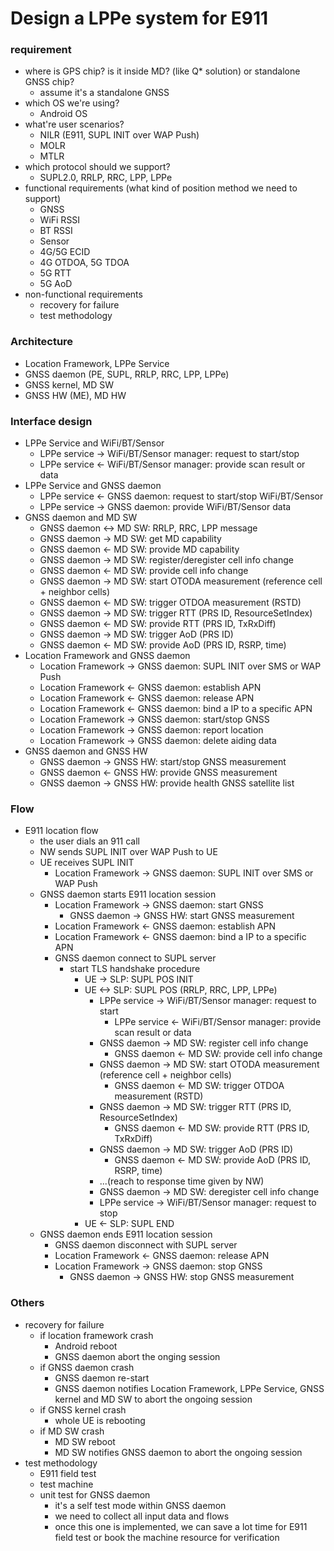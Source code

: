 # Design a LPPe system for E911
### requirement
- where is GPS chip? is it inside MD? (like Q* solution) or standalone GNSS chip?
  - assume it's a standalone GNSS
- which OS we're using?
  - Android OS
- what're user scenarios?
  - NILR (E911, SUPL INIT over WAP Push)
  - MOLR
  - MTLR
- which protocol should we support?
  - SUPL2.0, RRLP, RRC, LPP, LPPe
- functional requirements (what kind of position method we need to support)
  - GNSS
  - WiFi RSSI
  - BT RSSI
  - Sensor
  - 4G/5G ECID
  - 4G OTDOA, 5G TDOA
  - 5G RTT
  - 5G AoD
- non-functional requirements
  - recovery for failure
  - test methodology

### Architecture
- Location Framework, LPPe Service
- GNSS daemon (PE, SUPL, RRLP, RRC, LPP, LPPe)
- GNSS kernel, MD SW
- GNSS HW (ME), MD HW

### Interface design
- LPPe Service and WiFi/BT/Sensor
  - LPPe service -> WiFi/BT/Sensor manager: request to start/stop
  - LPPe service <- WiFi/BT/Sensor manager: provide scan result or data
- LPPe Service and GNSS daemon
  - LPPe service <- GNSS daemon: request to start/stop WiFi/BT/Sensor
  - LPPe service -> GNSS daemon: provide WiFi/BT/Sensor data
- GNSS daemon and MD SW
  - GNSS daemon <-> MD SW: RRLP, RRC, LPP message
  - GNSS daemon -> MD SW: get MD capability
  - GNSS daemon <- MD SW: provide MD capability
  - GNSS daemon -> MD SW: register/deregister cell info change
  - GNSS daemon <- MD SW: provide cell info change
  - GNSS daemon -> MD SW: start OTODA measurement (reference cell + neighbor cells)
  - GNSS daemon <- MD SW: trigger OTDOA measurement (RSTD)
  - GNSS daemon -> MD SW: trigger RTT (PRS ID, ResourceSetIndex)
  - GNSS daemon <- MD SW: provide RTT (PRS ID, TxRxDiff)
  - GNSS daemon -> MD SW: trigger AoD (PRS ID)
  - GNSS daemon <- MD SW: provide AoD (PRS ID, RSRP, time)
- Location Framework and GNSS daemon
  - Location Framework -> GNSS daemon: SUPL INIT over SMS or WAP Push
  - Location Framework <- GNSS daemon: establish APN
  - Location Framework <- GNSS daemon: release APN
  - Location Framework <- GNSS daemon: bind a IP to a specific APN
  - Location Framework -> GNSS daemon: start/stop GNSS
  - Location Framework -> GNSS daemon: report location
  - Location Framework -> GNSS daemon: delete aiding data
- GNSS daemon and GNSS HW
  - GNSS daemon -> GNSS HW: start/stop GNSS measurement
  - GNSS daemon <- GNSS HW: provide GNSS measurement
  - GNSS daemon -> GNSS HW: provide health GNSS satellite list

### Flow
- E911 location flow
  - the user dials an 911 call
  - NW sends SUPL INIT over WAP Push to UE
  - UE receives SUPL INIT
    - Location Framework -> GNSS daemon: SUPL INIT over SMS or WAP Push
  - GNSS daemon starts E911 location session
    - Location Framework -> GNSS daemon: start GNSS
      - GNSS daemon -> GNSS HW: start GNSS measurement
    - Location Framework <- GNSS daemon: establish APN
    - Location Framework <- GNSS daemon: bind a IP to a specific APN
    - GNSS daemon connect to SUPL server
      - start TLS handshake procedure
        - UE -> SLP: SUPL POS INIT
        - UE <-> SLP: SUPL POS (RRLP, RRC, LPP, LPPe)
          - LPPe service -> WiFi/BT/Sensor manager: request to start
            - LPPe service <- WiFi/BT/Sensor manager: provide scan result or data
          - GNSS daemon -> MD SW: register cell info change
            - GNSS daemon <- MD SW: provide cell info change
          - GNSS daemon -> MD SW: start OTODA measurement (reference cell + neighbor cells)
            - GNSS daemon <- MD SW: trigger OTDOA measurement (RSTD)
          - GNSS daemon -> MD SW: trigger RTT (PRS ID, ResourceSetIndex)
            - GNSS daemon <- MD SW: provide RTT (PRS ID, TxRxDiff)
          - GNSS daemon -> MD SW: trigger AoD (PRS ID)
            - GNSS daemon <- MD SW: provide AoD (PRS ID, RSRP, time)
          - ...(reach to response time given by NW) 
          - GNSS daemon -> MD SW: deregister cell info change
          - LPPe service -> WiFi/BT/Sensor manager: request to stop
        - UE <- SLP: SUPL END
  - GNSS daemon ends E911 location session
    - GNSS daemon disconnect with SUPL server
    - Location Framework <- GNSS daemon: release APN
    - Location Framework -> GNSS daemon: stop GNSS
      - GNSS daemon -> GNSS HW: stop GNSS measurement

### Others
- recovery for failure
  - if location framework crash
    - Android reboot
    - GNSS daemon abort the onging session
  - if GNSS daemon crash
    - GNSS daemon re-start
    - GNSS daemon notifies Location Framework, LPPe Service, GNSS kernel and MD SW to abort the ongoing session
  - if GNSS kernel crash
    - whole UE is rebooting
  - if MD SW crash
    - MD SW reboot
    - MD SW notifies GNSS daemon to abort the ongoing session
- test methodology
  - E911 field test
  - test machine 
  - unit test for GNSS daemon
    - it's a self test mode within GNSS daemon
    - we need to collect all input data and flows
    - once this one is implemented, we can save a lot time for E911 field test or book the machine resource for verification
